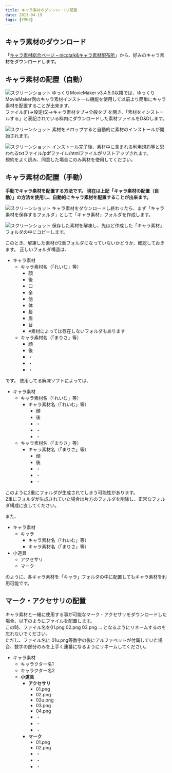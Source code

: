 ```yaml
---
title: キャラ素材のダウンロード/配置
date: 2013-04-19
tags: [YMM3]
---
```


## キャラ素材のダウンロード
「[キャラ素材総合ページ – nicotalk&キャラ素材配布所](http://www.nicotalk.com/charasozai.html)」から、好みのキャラ素材をダウンロードします。

## キャラ素材の配置（自動）
![スクリーンショット](h201341942212331-1.jpg)
ゆっくりMovieMaker v3.4.5.0以降では、ゆっくりMovieMaker側のキャラ素材インストール機能を使用して以前より簡単にキャラ素材を配置することが出来ます。  
ファイル(F)→設定(S)→キャラ素材タブ→全般タブ を開き、「素材をインストールする」と表記されている枠内にダウンロードした素材ファイルをD&Dします。

![スクリーンショット](h201341942212331-2.jpg)
素材をドロップすると自動的に素材のインストールが開始されます。

![スクリーンショット](h201341942212331-3.jpg)
インストール完了後、素材中に含まれる利用規約等と思われるtxtファイル/pdfファイル/htmlファイルがリストアップされます。  
規約をよく読み、同意した場合にのみ素材を使用してください。

## キャラ素材の配置（手動）
**手動でキャラ素材を配置する方法です。
現在は上記「キャラ素材の配置（自動）」の方法を使用し、自動的にキャラ素材を配置することが出来ます。**

![スクリーンショット](h201341942212331-4.jpg)
キャラ素材をダウンロードし終わったら、まず「キャラ素材を保存するフォルダ」として「キャラ素材」フォルダを作成します。

![スクリーンショット](h201341942212331-5.jpg)
保存した素材を解凍し、先ほど作成した「キャラ素材」フォルダの中にコピーします。

このとき、解凍した素材が2重フォルダになっていないかどうか、確認しておきます。
正しいフォルダ構造は、

- キャラ素材
    - キャラ素材名（「れいむ」等）
        - 顔
        - 後
        - 口
        - 全
        - 他
        - 体
        - 髪
        - 眉
        - 目
        - ※素材によっては存在しないフォルダもあります
    - キャラ素材名（「まりさ」等）
        - 顔
        - 後
        - ・
        - ・
        - ・

です。
使用してる解凍ソフトによっては、

- キャラ素材
    - キャラ素材名（「れいむ」等）
        - キャラ素材名（「れいむ」等）
            - 顔
            - 後
            - ・
            - ・
            - ・
    - キャラ素材名（「まりさ」等）
        - キャラ素材名（「まりさ」等）
            - 顔
            - 後
            - ・
            - ・
            - ・

このように2重にフォルダが生成されてしまう可能性があります。  
2重にフォルダが生成されていた場合は片方のフォルダを削除し、正常なフォルダ構成に直してください。

また、

- キャラ素材
    - キャラ
        - キャラ素材名（「れいむ」等）
        - キャラ素材名（「まりさ」等）
- 小道具
    - アクセサリ
    - マーク

のように、各キャラ素材を「キャラ」フォルダの中に配置してもキャラ素材を利用可能です。

## マーク・アクセサリの配置
キャラ素材と一緒に使用する事が可能なマーク・アクセサリをダウンロードした場合、以下のようにファイルを配置します。  
この時、ファイル名を01.png 02.png 03.png … となるようにリネームするのを忘れないでください。  
ただし、ファイル名に 01u.png等数字の後にアルファベットが付属していた場合、数字の部分のみを上手く連番になるようにリネームしてください。

- キャラ素材
    - キャラクター名1
    - キャラクター名2
    - **小道具**
        - **アクセサリ**
            - 01.png
            - 02.png
            - 02u.png
            - 03.png
            - 04.png
            - ・
            - ・
            - ・
        - **マーク**
            - 01.png
            - 02.png
            - ・
            - ・
            - ・

